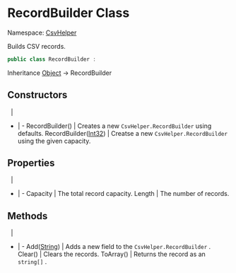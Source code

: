 # RecordBuilder Class

Namespace: [CsvHelper](/api/CsvHelper)

Builds CSV records.

```cs
public class RecordBuilder : 
```

Inheritance [Object](https://docs.microsoft.com/en-us/dotnet/api/system.object) -> RecordBuilder

## Constructors
&nbsp; | &nbsp;
- | -
RecordBuilder() | Creates a new ``CsvHelper.RecordBuilder`` using defaults.
RecordBuilder([Int32](https://docs.microsoft.com/en-us/dotnet/api/system.int32)) | Creatse a new ``CsvHelper.RecordBuilder`` using the given capacity.

## Properties
&nbsp; | &nbsp;
- | -
Capacity | The total record capacity.
Length | The number of records.

## Methods
&nbsp; | &nbsp;
- | -
Add([String](https://docs.microsoft.com/en-us/dotnet/api/system.string)) | Adds a new field to the ``CsvHelper.RecordBuilder`` .
Clear() | Clears the records.
ToArray() | Returns the record as an ``string[]`` .

